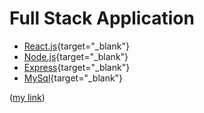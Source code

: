 # Full Stack Application

- [React.js](https://reactjs.org/){target="_blank"}
- [Node.js](https://nodejs.org/en/){target="_blank"}
- [Express](https://expressjs.com/){target="_blank"}
- [MySql](https://www.mysql.com/){target="_blank"}

(<a href="https://lucapalminteri.com" target="_blank">my link</a>)
